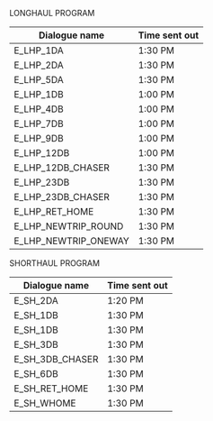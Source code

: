 LONGHAUL PROGRAM

| Dialogue name  | Time sent out |
| ---- | ----|
| E_LHP_1DA  | 1:30 PM  |
| E_LHP_2DA  | 1:30 PM  |
| E_LHP_5DA  | 1:30 PM  |
| E_LHP_1DB  | 1:00 PM  |
| E_LHP_4DB  | 1:00 PM  |
| E_LHP_7DB  | 1:00 PM  |
| E_LHP_9DB  | 1:00 PM  |
| E_LHP_12DB  | 1:00 PM  |
| E_LHP_12DB_CHASER  | 1:30 PM  |
| E_LHP_23DB | 1:30 PM  |
| E_LHP_23DB_CHASER  | 1:30 PM  |
| E_LHP_RET_HOME  | 1:30 PM  |
| E_LHP_NEWTRIP_ROUND  | 1:30 PM  |
| E_LHP_NEWTRIP_ONEWAY  | 1:30 PM |

SHORTHAUL PROGRAM

| Dialogue name  | Time sent out |
| ---- | ---- |
| E_SH_2DA  | 1:20 PM  |
| E_SH_1DB | 1:30 PM
| E_SH_1DB  | 1:30 PM  |
| E_SH_3DB  | 1:30 PM  |
| E_SH_3DB_CHASER | 1:30 PM |
| E_SH_6DB  | 1:30 PM  |
| E_SH_RET_HOME | 1:30 PM  |
| E_SH_WHOME  | 1:30 PM  |
